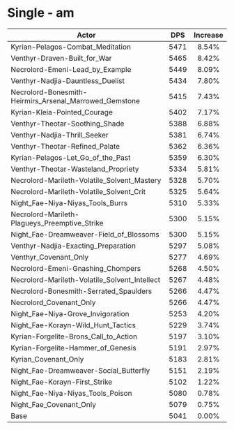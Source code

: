 # Single - am
| Actor | DPS | Increase |
|---|:---:|:---:|
|Kyrian-Pelagos-Combat_Meditation|5471|8.54%|
|Venthyr-Draven-Built_for_War|5465|8.42%|
|Necrolord-Emeni-Lead_by_Example|5449|8.09%|
|Venthyr-Nadjia-Dauntless_Duelist|5434|7.80%|
|Necrolord-Bonesmith-Heirmirs_Arsenal_Marrowed_Gemstone|5415|7.43%|
|Kyrian-Kleia-Pointed_Courage|5402|7.17%|
|Venthyr-Theotar-Soothing_Shade|5388|6.88%|
|Venthyr-Nadjia-Thrill_Seeker|5381|6.74%|
|Venthyr-Theotar-Refined_Palate|5362|6.36%|
|Kyrian-Pelagos-Let_Go_of_the_Past|5359|6.30%|
|Venthyr-Theotar-Wasteland_Propriety|5334|5.81%|
|Necrolord-Marileth-Volatile_Solvent_Mastery|5328|5.70%|
|Necrolord-Marileth-Volatile_Solvent_Crit|5325|5.64%|
|Night_Fae-Niya-Niyas_Tools_Burrs|5310|5.33%|
|Necrolord-Marileth-Plagueys_Preemptive_Strike|5300|5.15%|
|Night_Fae-Dreamweaver-Field_of_Blossoms|5300|5.15%|
|Venthyr-Nadjia-Exacting_Preparation|5297|5.08%|
|Venthyr_Covenant_Only|5277|4.69%|
|Necrolord-Emeni-Gnashing_Chompers|5268|4.50%|
|Necrolord-Marileth-Volatile_Solvent_Intellect|5267|4.48%|
|Necrolord-Bonesmith-Serrated_Spaulders|5266|4.47%|
|Necrolord_Covenant_Only|5266|4.47%|
|Night_Fae-Niya-Grove_Invigoration|5253|4.20%|
|Night_Fae-Korayn-Wild_Hunt_Tactics|5229|3.74%|
|Kyrian-Forgelite-Brons_Call_to_Action|5197|3.10%|
|Kyrian-Forgelite-Hammer_of_Genesis|5191|2.97%|
|Kyrian_Covenant_Only|5183|2.81%|
|Night_Fae-Dreamweaver-Social_Butterfly|5151|2.19%|
|Night_Fae-Korayn-First_Strike|5102|1.22%|
|Night_Fae-Niya-Niyas_Tools_Poison|5080|0.78%|
|Night_Fae_Covenant_Only|5079|0.75%|
|Base|5041|0.00%|

